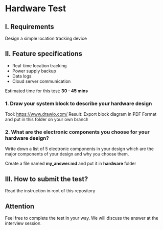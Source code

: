 # Hardware Test

## I. Requirements
Design a simple location tracking device

## II. Feature specifications
 - Real-time location tracking
 - Power supply backup
 - Data logs
 - Cloud server communication

Estimated time for this test: **30 - 45 mins**

### 1. Draw your system block to describe your hardware design
Tool: https://www.drawio.com/
Result: Export block diagram in PDF Format and put in this folder on your own branch

### 2. What are the electronic components you choose for your hardware design?
Write down a list of 5 electronic components in your design which are the major components of your design and why you choose them.

Create a file named **my_answer.md** and put it in **hardware** folder

## III. How to submit the test?
Read the instruction in root of this repository

## Attention
 Feel free to complete the test in your way. We will discuss the answer at the interview session.